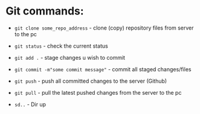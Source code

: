 # Git commands:

- `git clone some_repo_address` - clone (copy) repository files from server to the pc

- `git status` - check the current status

- `git add .` - stage changes u wish to commit

- `git commit -m"some commit message"` - commit all staged changes/files

- `git push` - push all committed changes to the server (Github)

- `git pull` - pull the latest pushed changes from the server to the pc

- `sd..`  - Dir up